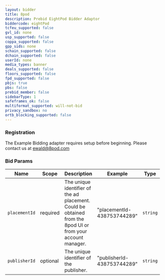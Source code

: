 ```yaml
---
layout: bidder
title: 8pod
description: Prebid EightPod Bidder Adaptor
biddercode: eightPod
tcfeu_supported: false
gvl_id: none
usp_supported: false
coppa_supported: false
gpp_sids: none
schain_supported: false
dchain_supported: false
userId: none
media_types: banner
deals_supported: false
floors_supported: false
fpd_supported: false
pbjs: true
pbs: false
prebid_member: false
sidebarType: 1
safeframes_ok: false
multiformat_supported: will-not-bid
privacy_sandbox: no
ortb_blocking_supported: false
---
```


### Registration

The Example Bidding adapter requires setup before beginning. Please contact us at <ewald@8pod.com>

### Bid Params

| Name          | Scope    | Description                                                                                                 | Example                    | Type     |
|---------------|----------|-------------------------------------------------------------------------------------------------------------|----------------------------|----------|
| `placementId` | required | The unique identifier of the ad placement. Could be obtained from the 8pod UI or from your account manager. | "placementId-438753744289" | `string` |
| `publisherId` | optional | The unique identifier of the publisher.                                                                     | "publisherId-438753744289" | `string` |
